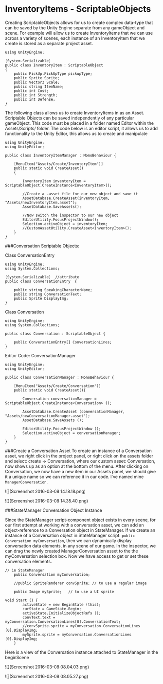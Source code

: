 # InventoryItems - ScriptableObjects

Creating ScriptableObjects allows for us to create complex data-type that can be saved by the Unity Engine separate from any gameObject and scene.  For example will allow us to create InventoryItems that we can use across a variety of scenes, each instance of an InventoryItem that we create is stored as a separate project asset.  

```
using UnityEngine;

[System.Serializable]
public class InventoryItem : ScriptableObject
{
    public PickUp.PickUpType pickupType;
	public Sprite Sprite;
	public Vector3 Scale;
	public string ItemName;
	public int Cost;
	public int Strength;
	public int Defense;
}
```
The following class allows us to create InventoryItems in as an Asset. Scriptable Objects can be saved independently of any particular gameObject.  This code must be placed in a folder named Editor within the Assets/Scripts/ folder. The code below is an editor script, it allows us to add functionality to the Unity Editor, this allows us to create and manipulate  

```
using UnityEngine;
using UnityEditor;

public class InventoryItemManager : MonoBehaviour {
	
	[MenuItem("Assets/Create/InventoryItem")]
	public static void CreateAsset()
	{
	
	    InventoryItem inventoryItem = ScriptableObject.CreateInstance<InventoryItem>();
	    
		//Create a .asset file for our new object and save it
		AssetDatabase.CreateAsset(inventoryItem, "Assets/newInventoryItem.asset");
		AssetDatabase.SaveAssets();
		
		//Now switch the inspector to our new object
		EditorUtility.FocusProjectWindow();
		Selection.activeObject = inventoryItem;
		//CustomAssetUtility.CreateAsset<InventoryItem>();
	}
}
```

###Conversation Scriptable Objects:

Class ConversationEntry
```
using UnityEngine;
using System.Collections;

[System.Serializable]  //attribute
public class ConversationEntry  {

	public string SpeakingCharacterName;
	public string ConversationText;
	public Sprite DisplayImg;
}
```



Class Conversation
```
using UnityEngine;
using System.Collections;

public class Conversation : ScriptableObject {

	public ConversationEntry[] ConversationLines;
}
```

Editor Code: ConversationManager
```
using UnityEngine;
using UnityEditor;

public class ConversationManager : MonoBehaviour {

	[MenuItem("Assets/Create/Conversation")]
	public static void CreateAsset(){

		Conversation conversationManager = ScriptableObject.CreateInstance<Conversation> ();

		AssetDatabase.CreateAsset (conversationManager, "Assets/newConversationManager.asset");
		AssetDatabase.SaveAssets ();

		EditorUtility.FocusProjectWindow ();
		Selection.activeObject = conversationManager;
	}
}
```
###Create a Conversation Asset
To create an instance of a Conversation asset, we right click in the project panel, or right click on the assets folder and select: create -> Conversation, where our custom asset: Conversation, now shows up as an option at the bottom of the menu.  After clicking on Conversation, we now have a new item in our Assets panel, we should give it a unique name so we can reference it in our code.  I've named mine `ManagerConversation`.

![](Screenshot 2016-03-08 14.18.18.png)

![](Screenshot 2016-03-08 14.35.40.png)


###StateManager Conversation Object Instance

Since the StateManager script-component object exists in every scene, for our first attempt at working with a conversation asset, we can add an object-reference to a Conversation object in StateManager.  If we create an instance of a Conversation object in StateManager script: ``public Conversation myConversation``, then we can dynamically display conversation data elements, in any scene of our game.  In the inspector, we can drag the newly created ManagerConversation asset to the the myConversation selection box.  Now we have access to get or set these conversation elements. 

```
// in StateManager
	public Conversation myConversation;  

    //public SpriteRenderer convSprite; // to use a regular image

    public Image mySprite;   // to use a UI sprite

void Start () {
		activeState = new BeginState (this);
		curState = GameState.Begin;
		activeState.InitializeObjectRefs ();
		convText.text = myConversation.ConversationLines[0].ConversationText;
		//convSprite.sprite = myConversation.ConversationLines [0].DisplayImg;
		mySprite.sprite = myConversation.ConversationLines [0].DisplayImg;
	}
```

Here is a view of the Conversation instance attached to StateManager in the beginScene

![](Screenshot 2016-03-08 08.04.03.png)

![](Screenshot 2016-03-08 08.05.27.png)

